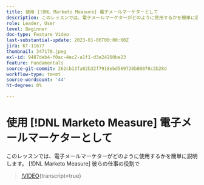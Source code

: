 ```yaml
---
title: 使用 [!DNL Marketo Measure] 電子メールマーケターとして
description: このレッスンでは、電子メールマーケターがどのように使用するかを簡単に説明します。 [!DNL Marketo Measure] 彼らの仕事の役割で
role: Leader, User
level: Beginner
doc-type: Feature Video
last-substantial-update: 2023-01-06T00:00:00Z
jira: KT-11677
thumbnail: 347170.jpeg
exl-id: 9487deb4-f0ac-4ec2-a1f1-d3e24260be23
feature: Fundamentals
source-git-commit: 262cb13fa02b32f7918ebd569720b80078c2b28d
workflow-type: tm+mt
source-wordcount: '44'
ht-degree: 0%

---
```


# 使用 [!DNL Marketo Measure] 電子メールマーケターとして

このレッスンでは、電子メールマーケターがどのように使用するかを簡単に説明します。 [!DNL Marketo Measure] 彼らの仕事の役割で

>[!VIDEO](https://video.tv.adobe.com/v/347170/?learn=on){transcript=true}

